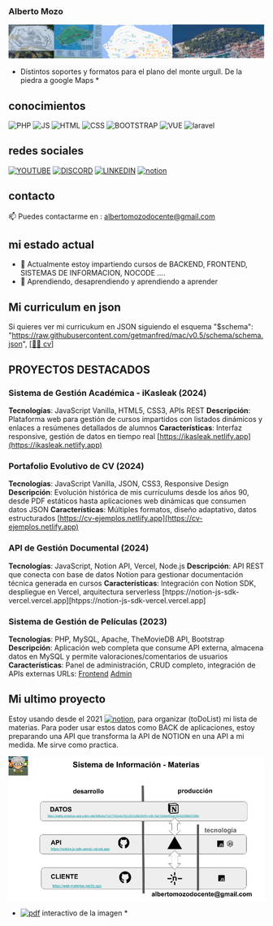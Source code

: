 ### Alberto Mozo ###

![evolucion de la informacion en planos](./img/urgull4.png "de la piedra a Google Maps")
* Distintos soportes y formatos para el plano del monte urgull. De la piedra a google Maps *

## conocimientos ##

![PHP](https://img.shields.io/badge/PHP-777BB4?style=for-the-badge&logo=php&logoColor=white)
![JS](https://img.shields.io/badge/JavaScript-F7DF1E?style=for-the-badge&logo=javascript&logoColor=black)
![HTML](https://img.shields.io/badge/HTML-orange?style=for-the-badge&logo=html5&logoColor=white)
![CSS](https://img.shields.io/badge/CSS-blue?style=for-the-badge&logo=css3&logoColor=white)
![BOOTSTRAP](https://img.shields.io/badge/BOOTSTRAP-712cf9?style=for-the-badge&logo=bootstrap&logoColor=white)
![VUE](https://img.shields.io/badge/VUE.JS-41B883?style=for-the-badge&logo=VUE.JS&logoColor=white)
![laravel](https://img.shields.io/badge/Laravel-f05340?style=for-the-badge&logo=Laravel&logoColor=white)

## redes sociales ##
[![YOUTUBE](https://img.shields.io/badge/YOUTUBE-FF0000?style=for-the-badge&logo=YOUTUBE&logoColor=WHITE)](https://www.youtube.com/channel/UCkbTI1wb0cLKkiNi1Sd9WbA)
[![DISCORD](https://img.shields.io/badge/DISCORD-000000?style=for-the-badge&logo=DISCORD&logoColor=white)](https://discord.gg/mJKztrxMBa)
[![LINKEDIN](https://img.shields.io/badge/LINKEDIN-0e76a8?style=for-the-badge&logo=LINKEDIN&logoColor=white)](https://www.linkedin.com/in/alberto-mozo-avellaned-80615713/)
[![notion](https://img.shields.io/badge/notion-000000?style=for-the-badge&logo=notion&logoColor=white)](https://pretty-streetcar-ee4.notion.site/99fe4ba7a31745ac9c762c250ed5c003?v=bfb15a01426d46bab38c82535b0b590d)
## contacto ##
 📫 Puedes contactarme en : albertomozodocente@gmail.com

## mi estado actual ##

- 🔭 Actualmente estoy impartiendo cursos de BACKEND, FRONTEND, SISTEMAS DE INFORMACION, NOCODE ....
- 🌱 Aprendiendo, desaprendiendo y aprendiendo a aprender

## Mi curriculum en json ##

Si quieres ver mi curricukum en JSON siguiendo el esquema "$schema": "https://raw.githubusercontent.com/getmanfred/mac/v0.5/schema/schema.json",
[[👨‍🎓 cv](https://raw.githubusercontent.com/albertomozo/albertomozo/refs/heads/main/assets/cv_AlbertoMozo_Manfred.json)]


## PROYECTOS DESTACADOS
### Sistema de Gestión Académica - iKasleak (2024)
**Tecnologías**: JavaScript Vanilla, HTML5, CSS3, APIs REST
**Descripción**: Plataforma web para gestión de cursos impartidos con listados dinámicos y enlaces a resúmenes detallados de alumnos
**Características**: Interfaz responsive, gestión de datos en tiempo real
[https://ikasleak.netlify.app](https://ikasleak.netlify.app)
### Portafolio Evolutivo de CV (2024)
**Tecnologías**: JavaScript Vanilla, JSON, CSS3, Responsive Design
**Descripción**: Evolución histórica de mis currículums desde los años 90, desde PDF estáticos hasta aplicaciones web dinámicas que consumen datos JSON
**Características**: Múltiples formatos, diseño adaptativo, datos estructurados
[https://cv-ejemplos.netlify.app](https://cv-ejemplos.netlify.app)
### API de Gestión Documental (2024)
**Tecnologías**: JavaScript, Notion API, Vercel, Node.js
**Descripción**: API REST que conecta con base de datos Notion para gestionar documentación técnica generada en cursos
**Características**: Integración con Notion SDK, despliegue en Vercel, arquitectura serverless
[htpps://notion-js-sdk-vercel.vercel.app][htpps://notion-js-sdk-vercel.vercel.app]
### Sistema de Gestión de Películas (2023)
**Tecnologías**: PHP, MySQL, Apache, TheMovieDB API, Bootstrap
**Descripción**: Aplicación web completa que consume API externa, almacena datos en MySQL y permite valoraciones/comentarios de usuarios
**Características**: Panel de administración, CRUD completo, integración de APIs externas
URLs:
[Frontend](http://albertomozo.infinityfreeapp.com)
[Admin](albertomozo.infinityfreeapp.com/admin)

## Mi ultimo proyecto ##

Estoy usando desde el 2021 [![notion](https://img.shields.io/badge/notion-000000?style=for-the-badge&logo=notion&logoColor=white)](https://pretty-streetcar-ee4.notion.site/99fe4ba7a31745ac9c762c250ed5c003?v=bfb15a01426d46bab38c82535b0b590d), para organizar (toDoList) mi lista de materias.
Para poder usar estos datos como BACK de aplicaciones, estoy preparando una API que transforma la API de NOTION en una API a mi medida. Me sirve como practica.





![mi sistema de informacion](./img/NOTION-dev-js_V3.jpg "mi sistema de información")
* [![pdf](https://img.shields.io/badge/PDF-000000?style=for-the-badge&logo=pdf&logoColor=red)](https://raw.githubusercontent.com/albertomozo/albertomozo/refs/heads/main/assets/NOTION-dev-js_V3.pdf) interactivo de la imagen *






<!---  Actualmente disfrutando y trabajando duro 💪 con Git y GitHub
[![hello-git](https://img.shields.io/badge/GitHub-mouredev/hello_git-14a1f0?style=for-the-badge&logo=github&logoColor=white&labelColor=101010)](https://github.com/mouredev/hello-git)-->


<!--
**albertomozo/albertomozo** is a ✨ _special_ ✨ repository because its `README.md` (this file) appears on your GitHub profile.

Here are some ideas to get you started:

- 🔭 I’m currently working on ...
- 🌱 I’m currently learning ...
- 👯 I’m looking to collaborate on ...
- 🤔 I’m looking for help with ...
- 💬 Ask me about ...
- 📫 How to reach me: ...
- 😄 Pronouns: ...
- ⚡ Fun fact: ...
-->

